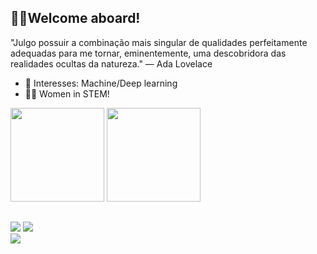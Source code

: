 ## 🖖🏼Welcome aboard!


"Julgo possuir a combinação mais singular de qualidades perfeitamente adequadas para me tornar, eminentemente, uma descobridora das realidades ocultas da natureza." — Ada Lovelace
- 🔭 Interesses: Machine/Deep learning
- 👩‍💻 Women in STEM!

<div>
  <img height="150em" src="https://github-readme-stats.vercel.app/api?username=brunamilhomem99&show_icons=true&theme=midnight-purple"/>
  <img height="150em" src="https://github-readme-stats.vercel.app/api/top-langs/?username=brunamilhomem99&layout=compact&langs_count=7&theme=midnight-purple"/>

  ##
 
<div> 
  <a href="https://www.instagram.com/milhomemboonie/" target="_blank"><img src="https://img.shields.io/badge/-Instagram-%23E4405F?style=for-the-badge&logo=instagram&logoColor=white" target="_blank"></a>
  <a href = "mailto:brunarm99@gmail.com"><img src="https://img.shields.io/badge/-Gmail-%23333?style=for-the-badge&logo=gmail&logoColor=white" target="_blank"></a>
</div>
  <a href="www.linkedin.com/in/bruna-rodrigues-milhomem-12692b283" target="_blank"><img src="https://img.shields.io/badge/-LinkedIn-%230077B5?style=for-the-badge&logo=linkedin&logoColor=white" target="_blank"></a> 
